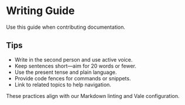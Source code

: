 # Writing Guide

Use this guide when contributing documentation.

## Tips
- Write in the second person and use active voice.
- Keep sentences short—aim for 20 words or fewer.
- Use the present tense and plain language.
- Provide code fences for commands or snippets.
- Link to related topics to help navigation.

These practices align with our Markdown linting and Vale configuration.
